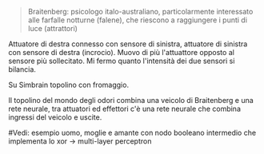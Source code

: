 > Braitenberg: psicologo italo-australiano, particolarmente interessato alle farfalle notturne (falene), che riescono a raggiungere i punti di luce (attrattori)


Attuatore di destra connesso con sensore di sinistra, attuatore di sinistra con sensore di destra (incrocio). Muovo di più l'attuattore opposto al sensore più sollecitato.
Mi fermo quanto l'intensità dei due sensori si bilancia.

Su Simbrain topolino con fromaggio.

Il topolino del mondo degli odori combina una veicolo di  Braitenberg e una rete neurale, tra attuatori ed effettori c'è una rete neurale che combina ingressi del veicolo e uscite.

#Vedi: esempio uomo, moglie e amante con nodo booleano intermedio che implementa lo xor -> multi-layer perceptron

